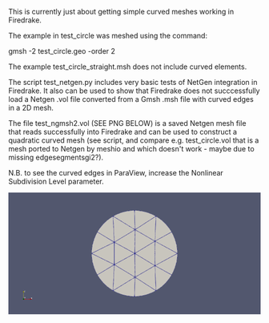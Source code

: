 This is currently just about getting simple curved meshes working in Firedrake.

The example in test_circle was meshed using the command:

gmsh -2 test_circle.geo -order 2

The example test_circle_straight.msh does not include curved elements.

The script test_netgen.py includes very basic tests of NetGen integration in Firedrake.  It also can be used to show that Firedrake does not succcessfully load a Netgen .vol file converted from a Gmsh .msh file with curved edges in a 2D mesh.

The file test_ngmsh2.vol (SEE PNG BELOW) is a saved Netgen mesh file that reads successfully into Firedrake and can be used to construct a quadratic curved mesh (see script, and compare e.g. test_circle.vol that is a mesh ported to Netgen by meshio and which doesn't work - maybe due to missing edgesegmentsgi2?).

N.B. to see the curved edges in ParaView, increase the Nonlinear Subdivision Level parameter.

![test_ngmesh2](png/test_ngmesh2.png "Curved mesh represented by test_ngmesh2.vol, viewed in ParaView.")

